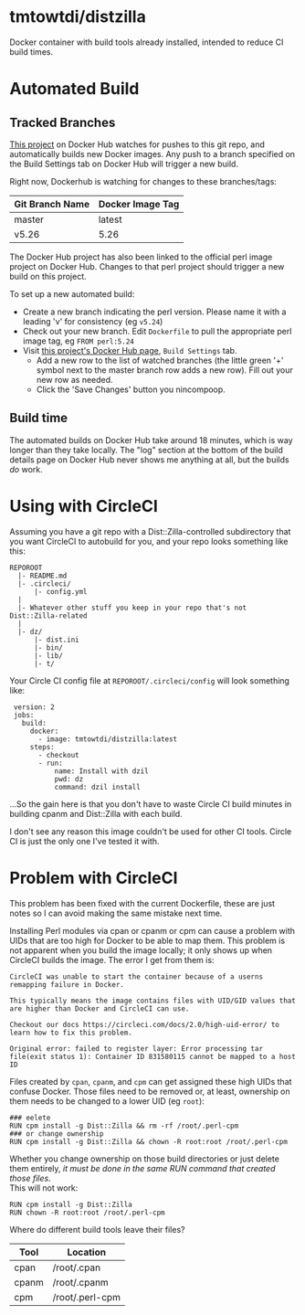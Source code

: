 
# tmtowtdi/distzilla
Docker container with build tools already installed, intended to reduce CI 
build times.

# Automated Build

## Tracked Branches
[This project](https://hub.docker.com/r/tmtowtdi/distzilla/builds/) on Docker 
Hub watches for pushes to this git repo, and automatically builds new Docker 
images.  Any push to a branch specified on the Build Settings tab on Docker 
Hub will trigger a new build.

Right now, Dockerhub is watching for changes to these branches/tags:

Git Branch Name | Docker Image Tag
--- | ---
master | latest
v5.26 | 5.26

The Docker Hub project has also been linked to the official perl image project 
on Docker Hub.  Changes to that perl project should trigger a new build on 
this project.

To set up a new automated build:

- Create a new branch indicating the perl version.  Please name it with a 
  leading 'v' for consistency (eg `v5.24`)
- Check out your new branch.  Edit `Dockerfile` to pull the appropriate perl 
  image tag, eg `FROM perl:5.24`
- Visit [this project's Docker Hub 
  page](https://hub.docker.com/r/tmtowtdi/distzilla/), `Build Settings` tab.
    - Add a new row to the list of watched branches (the little green '+' 
      symbol next to the master branch row adds a new row).  Fill out your new 
      row as needed.
    - Click the 'Save Changes' button you nincompoop.

## Build time
The automated builds on Docker Hub take around 18 minutes, which is way longer 
than they take locally.  The "log" section at the bottom of the build details 
page on Docker Hub never shows me anything at all, but the builds *do* work.

# Using with CircleCI
Assuming you have a git repo with a Dist::Zilla-controlled subdirectory that 
you want CircleCI to autobuild for you, and your repo looks something like 
this:
```
REPOROOT
  |- README.md
  |- .circleci/
      |- config.yml
  |
  |- Whatever other stuff you keep in your repo that's not Dist::Zilla-related
  |
  |- dz/
      |- dist.ini
      |- bin/
      |- lib/
      |- t/
```

Your Circle CI config file at `REPOROOT/.circleci/config` will look something 
like:
```
 version: 2
 jobs:
   build:
     docker:
       - image: tmtowtdi/distzilla:latest
     steps:
       - checkout
       - run:
           name: Install with dzil
           pwd: dz
           command: dzil install

```

...So the gain here is that you don't have to waste Circle CI build minutes in 
building cpanm and Dist::Zilla with each build.

I don't see any reason this image couldn't be used for other CI tools.  Circle 
CI is just the only one I've tested it with.

# Problem with CircleCI
This problem has been fixed with the current Dockerfile, these are just notes 
so I can avoid making the same mistake next time.

Installing Perl modules via cpan or cpanm or cpm can cause a problem with UIDs 
that are too high for Docker to be able to map them.  This problem is not 
apparent when you build the image locally; it only shows up when CircleCI 
builds the image.  The error I get from them is:

```
CircleCI was unable to start the container because of a userns remapping failure in Docker.

This typically means the image contains files with UID/GID values that are higher than Docker and CircleCI can use.

Checkout our docs https://circleci.com/docs/2.0/high-uid-error/ to learn how to fix this problem.

Original error: failed to register layer: Error processing tar file(exit status 1): Container ID 831580115 cannot be mapped to a host ID
```

Files created by `cpan`, `cpanm`, and `cpm` can get assigned these high UIDs 
that confuse Docker.  Those files need to be removed or, at least, ownership 
on them needs to be changed to a lower UID (eg `root`):
```
### eelete
RUN cpm install -g Dist::Zilla && rm -rf /root/.perl-cpm
### or change ownership
RUN cpm install -g Dist::Zilla && chown -R root:root /root/.perl-cpm
```

Whether you change ownership on those build directories or just delete them 
entirely, *it must be done in the same RUN command that created those files*.  
This will not work:
```
RUN cpm install -g Dist::Zilla
RUN chown -R root:root /root/.perl-cpm
```

Where do different build tools leave their files?

Tool | Location
--- | ---
cpan | /root/.cpan
cpanm | /root/.cpanm
cpm | /root/.perl-cpm

